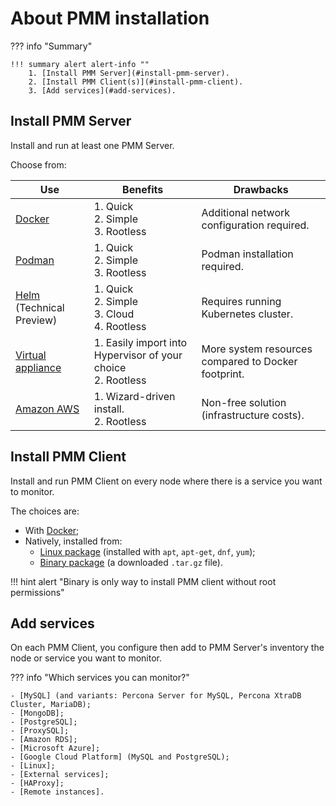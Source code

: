 # About PMM installation

??? info "Summary"

    !!! summary alert alert-info ""
        1. [Install PMM Server](#install-pmm-server).
        2. [Install PMM Client(s)](#install-pmm-client).
        3. [Add services](#add-services).

## Install PMM Server

Install and run at least one PMM Server.

Choose from:

| Use | <i class="uil uil-thumbs-up"></i> **Benefits** | <i class="uil uil-thumbs-down"></i> **Drawbacks**|
|---|---|---
| [Docker] | 1. Quick<br>2. Simple<br> 3. Rootless |  Additional network configuration required.
| [Podman] | 1. Quick<br>2. Simple<br>3. Rootless |Podman installation required.
| [Helm] (Technical Preview) | 1. Quick<br>2. Simple<br>3. Cloud <br> 4. Rootless| Requires running Kubernetes cluster.
| [Virtual appliance]  | 1. Easily import into Hypervisor of your choice <br> 2. Rootless| More system resources compared to Docker footprint.
| [Amazon AWS] | 1. Wizard-driven install. <br>  2. Rootless| Non-free solution (infrastructure costs).

## Install PMM Client

Install and run PMM Client on every node where there is a service you want to monitor.

The choices are:

- With [Docker](client/index.md#docker);
- Natively, installed from:
    - [Linux package](client/index.md#package-manager) (installed with `apt`, `apt-get`, `dnf`, `yum`);
    - [Binary package](client/index.md#binary-package) (a downloaded `.tar.gz` file).

!!! hint alert "Binary is only way to install PMM client without root permissions"

## Add services

On each PMM Client, you configure then add to PMM Server's inventory the node or service you want to monitor.

??? info "Which services you can monitor?"

    - [MySQL] (and variants: Percona Server for MySQL, Percona XtraDB Cluster, MariaDB);
    - [MongoDB];
    - [PostgreSQL];
    - [ProxySQL];
    - [Amazon RDS];
    - [Microsoft Azure];
    - [Google Cloud Platform] (MySQL and PostgreSQL);
    - [Linux];
    - [External services];
    - [HAProxy];
    - [Remote instances].

[MySQL]: client/mysql.md
[MongoDB]: client/mongodb.md
[PostgreSQL]: client/postgresql.md
[ProxySQL]: client/proxysql.md
[Amazon RDS]: client/aws.md
[Microsoft Azure]: client/azure.md
[Google Cloud Platform]: client/google.md
[Linux]: client/linux.md
[External services]: client/external.md
[HAProxy]: client/haproxy.md
[Remote instances]: client/remote.md
[dashboards]: ../details/dashboards/
[Docker]: ../install-pmm/install-pmm-server/baremetal/docker/index.md
[Podman]: ../install-pmm/install-pmm-server/baremetal/podman/index.md
[Helm]: ../install-pmm/install-pmm-server/baremetal/helm/index.md
[virtual appliance]: ../install-pmm/install-pmm-server/baremetal/virtual/index.md
[Amazon AWS]: ../install-pmm/install-pmm-server/aws/aws.md
[easy install]: ../install-pmm/install-pmm-server/baremetal/easy-install.md
